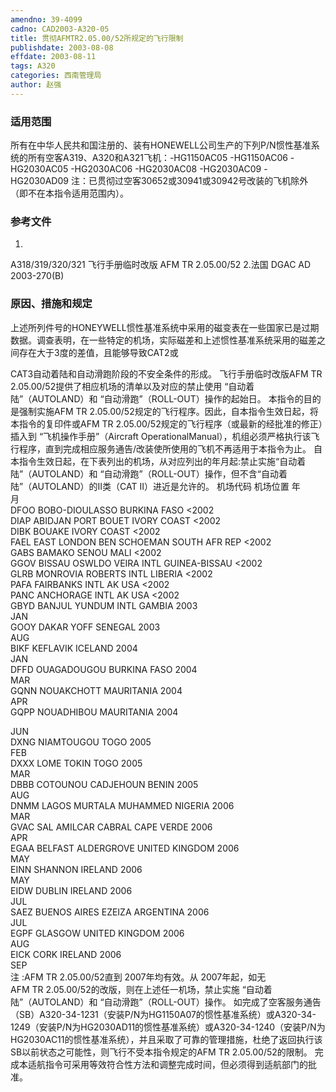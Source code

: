 ```yaml
---
amendno: 39-4099
cadno: CAD2003-A320-05
title: 贯彻AFMTR2.05.00/52所规定的飞行限制
publishdate: 2003-08-08
effdate: 2003-08-11
tags: A320
categories: 西南管理局
author: 赵强
---
```


### 适用范围 
所有在中华人民共和国注册的、装有HONEWELL公司生产的下列P/N惯性基准系统的所有空客A319、A320和A321飞机：-HG1150AC05
-HG1150AC06
-HG2030AC05
-HG2030AC06
-HG2030AC08
-HG2030AC09
-HG2030AD09
注：已贯彻过空客30652或30941或30942号改装的飞机除外（即不在本指令适用范围内）。

<!--more-->
### 参考文件
1.
A318/319/320/321 飞行手册临时改版 AFM TR 2.05.00/52 
2.法国 
DGAC AD 2003-270(B) 

### 原因、措施和规定 
上述所列件号的HONEYWELL惯性基准系统中采用的磁变表在一些国家已是过期数据。调查表明，在一些特定的机场，实际磁差和上述惯性基准系统采用的磁差之间存在大于3度的差值，且能够导致CAT2或
  
CAT3自动着陆和自动滑跑阶段的不安全条件的形成。 
飞行手册临时改版AFM TR 2.05.00/52提供了相应机场的清单以及对应的禁止使用 “自动着陆”（AUTOLAND）和 “自动滑跑”（ROLL-OUT）操作的起始日。 
本指令的目的是强制实施AFM TR 2.05.00/52规定的飞行程序。因此，自本指令生效日起，将本指令的复印件或AFM TR 2.05.00/52规定的飞行程序（或最新的经批准的修正）插入到 “飞机操作手册”（Aircraft OperationalManual），机组必须严格执行该飞行程序，直到完成相应服务通告/改装使所使用的飞机不再适用于本指令为止。
自本指令生效日起，在下表列出的机场，从对应列出的年月起:禁止实施“自动着陆”（AUTOLAND）和 “自动滑跑”（ROLL-OUT）操作，但不含“自动着陆”（AUTOLAND）的II类（CAT II）进近是允许的。 
机场代码 机场位置    年  
月  
DFOO   BOBO-DIOULASSO BURKINA FASO    <2002  
DIAP   ABIDJAN PORT BOUET IVORY COAST  <2002  
DIBK   BOUAKE IVORY COAST    <2002  
FAEL   EAST LONDON BEN SCHOEMAN SOUTH AFR REP   <2002  
GABS   BAMAKO SENOU MALI  <2002  
GGOV   BISSAU OSWLDO VEIRA INTL GUINEA-BISSAU   <2002  
GLRB   MONROVIA ROBERTS INTL LIBERIA    <2002  
PAFA   FAIRBANKS INTL AK USA  <2002  
PANC   ANCHORAGE INTL AK USA   <2002  
GBYD   BANJUL YUNDUM INTL GAMBIA   2003   
JAN  
GOOY   DAKAR YOFF SENEGAL     2003   
AUG  
BIKF   KEFLAVIK ICELAND    2004   
JAN  
DFFD   OUAGADOUGOU BURKINA FASO    2004   
MAR  
GQNN   NOUAKCHOTT MAURITANIA    2004   
APR  
GQPP   NOUADHIBOU MAURITANIA    2004   
  
JUN  
DXNG   NIAMTOUGOU TOGO     2005   
FEB  
DXXX   LOME TOKIN TOGO     2005   
MAR  
DBBB   COTOUNOU CADJEHOUN BENIN    2005   
AUG  
DNMM   LAGOS MURTALA MUHAMMED NIGERIA    2006   
MAR  
GVAC   SAL AMILCAR CABRAL CAPE VERDE    2006   
APR  
EGAA   BELFAST ALDERGROVE UNITED KINGDOM    2006   
MAY  
EINN   SHANNON IRELAND     2006   
MAY  
EIDW   DUBLIN IRELAND   2006   
JUL  
SAEZ   BUENOS AIRES EZEIZA ARGENTINA     2006   
JUL  
EGPF   GLASGOW UNITED KINGDOM   2006   
AUG  
EICK   CORK IRELAND     2006   
SEP  
注 :AFM  TR 2.05.00/52直到 2007年均有效。从 2007年起，如无  
AFM TR 2.05.00/52的改版，则在上述任一机场，禁止实施 “自动着陆”（AUTOLAND）和 “自动滑跑”（ROLL-OUT）操作。 
如完成了空客服务通告（SB）A320-34-1231（安装P/N为HG1150A07的惯性基准系统）或A320-34-1249（安装P/N为HG2030AD11的惯性基准系统）或A320-34-1240（安装P/N为HG2030AC11的惯性基准系统），并且采取了可靠的管理措施，杜绝了返回执行该SB以前状态之可能性，则飞行不受本指令规定的AFM TR 2.05.00/52的限制。 
完成本适航指令可采用等效符合性方法和调整完成时间，但必须得到适航部门的批准。
  
